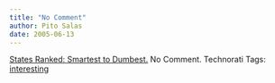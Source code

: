 ```yaml
---
title: "No Comment"
author: Pito Salas
date: 2005-06-13
---
```




[States Ranked: Smartest to
Dumbest.](<http://cnn.netscape.cnn.com/news/package.jsp?name=fte/smartstates/smartstates>)
No Comment. Technorati Tags:
[interesting](<http://technorati.com/tag/interesting>)


